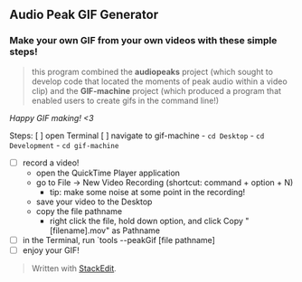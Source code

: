 ## Audio Peak GIF Generator
### Make your own GIF from your own videos with these simple steps!
> this program combined the **audiopeaks** project (which sought to develop code that located the moments of peak audio within a video clip) and the **GIF-machine** project (which produced a program that enabled users to create gifs in the command line!)


*Happy GIF making! <3*

Steps:
[ ] open Terminal 
[ ] navigate to gif-machine
	- `cd Desktop`
	- `cd Development`
	- `cd gif-machine`
- [ ] record a video!
	- open the QuickTime Player application
	- go to File -> New Video Recording (shortcut: command + option + N)
		- tip: make some noise at some point in the recording! 
	- save your video to the Desktop
	- copy the file pathname 
		- right click the file, hold down option, and click Copy "[filename].mov" as Pathname
- [ ] in the Terminal, run `tools --peakGif [file pathname]
- [ ] enjoy your GIF!

> Written with [StackEdit](https://stackedit.io/).
<!--stackedit_data:
eyJoaXN0b3J5IjpbLTE0NjIxNTc5MzQsLTIxMjQxNTg5MTRdfQ
==
-->